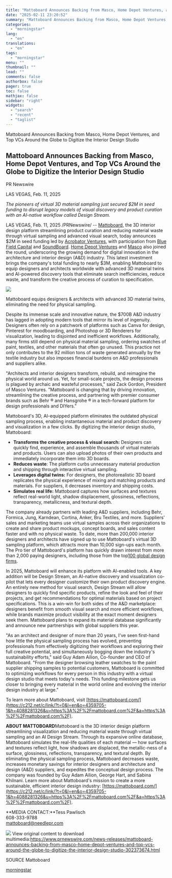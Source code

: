 ```yaml
---
title: "Mattoboard Announces Backing from Masco, Home Depot Ventures, and Top VCs Around the Globe to Digitize the Interior Design Studio"
date: "2025-02-11 23:20:52"
summary: "Mattoboard Announces Backing from Masco, Home Depot Ventures, and Top VCs Around the Globe to Digitize the Interior Design Studio Mattoboard Announces Backing from Masco, Home Depot Ventures, and Top VCs Around the Globe to Digitize the Interior Design Studio PR Newswire LAS VEGAS, Feb. 11, 2025 The pioneers of..."
categories:
  - "morningstar"
lang:
  - "en"
translations:
  - "en"
tags:
  - "morningstar"
menu: ""
thumbnail: ""
lead: ""
comments: false
authorbox: false
pager: true
toc: false
mathjax: false
sidebar: "right"
widgets:
  - "search"
  - "recent"
  - "taglist"
---
```


Mattoboard Announces Backing from Masco, Home Depot Ventures, and Top VCs Around the Globe to Digitize the Interior Design Studio

Mattoboard Announces Backing from Masco, Home Depot Ventures, and Top VCs Around the Globe to Digitize the Interior Design Studio
---------------------------------------------------------------------------------------------------------------------------------

PR Newswire

LAS VEGAS, Feb. 11, 2025


*The pioneers of virtual 3D material sampling just secured $2M in seed funding to disrupt legacy models of visual discovery and product curation with an AI-native workflow called Design Stream.*

LAS VEGAS, Feb. 11, 2025 /PRNewswire/ -- [Mattoboard](https://c212.net/c/link/?t=0&l=en&o=4359705-1&h=1562362447&u=https%3A%2F%2Fmattoboard.com%2F&a=Mattoboard), the 3D interior design platform streamlining product curation and reducing material waste through virtual sampling and advanced visual search, today announces $2M in seed funding led by [Acrobator Ventures](https://c212.net/c/link/?t=0&l=en&o=4359705-1&h=581222289&u=https%3A%2F%2Facrobator.vc%2F&a=Acrobator+Ventures), with participation from [Blue Field Capital](https://c212.net/c/link/?t=0&l=en&o=4359705-1&h=2204121326&u=https%3A%2F%2Fwww.bluefieldcap.com%2F&a=Blue+Field+Capital) and [SoundBoard](https://c212.net/c/link/?t=0&l=en&o=4359705-1&h=2698461743&u=https%3A%2F%2Fwww.soundboardventurefund.com%2F&a=SoundBoard). [Home Depot Ventures](https://c212.net/c/link/?t=0&l=en&o=4359705-1&h=2891829805&u=https%3A%2F%2Fir.homedepot.com%2Fnews-releases%2F2022%2F05-03-2022-130203656&a=Home+Depot+Ventures) and [Masco](https://c212.net/c/link/?t=0&l=en&o=4359705-1&h=201193276&u=https%3A%2F%2Fmasco.com%2Fmascoventures%2F&a=Masco+) also joined the round, underscoring the growing demand for digital innovation in the architecture and interior design (A&D) industry. This latest investment brings the company's total funding to nearly $3M, enabling Mattoboard to equip designers and architects worldwide with advanced 3D material twins and AI-powered discovery tools that eliminate search inefficiencies, reduce waste, and transform the creative process of curation to specification.

[![](https://mma.prnewswire.com/media/2617271/LOGO_MATTOBOARD_BLACK_Logo.jpg)](https://mma.prnewswire.com/media/2617271/LOGO_MATTOBOARD_BLACK_Logo.html)


Mattoboard equips designers & architects with advanced 3D material twins, eliminating the need for physical sampling.

Despite its immense scale and innovative nature, the $700B A&D industry has lagged in adopting modern tools that mirror its level of ingenuity. Designers often rely on a patchwork of platforms such as Canva for design, Pinterest for moodboarding, and Photoshop or 3D Renderers for visualization, leading to disjointed and inefficient workflows. Additionally, many firms still depend on physical material sampling, ordering swatches of paint, textiles, and other materials that often go unused. This practice not only contributes to the 92 million tons of waste generated annually by the textile industry but also imposes financial burdens on A&D professionals and suppliers alike.

"Architects and interior designers transform, rebuild, and reimagine the physical world around us. Yet, for small-scale projects, the design process is plagued by archaic and wasteful processes," said Zack Gordon, President of Masco Ventures. "Mattoboard is changing that by driving innovation, streamlining the creative process, and partnering with premier consumer brands such as Behr ® and Hansgrohe ® in a tech-forward platform for design professionals and DIYers."

Mattoboard's 3D, AI-equipped platform eliminates the outdated physical sampling process, enabling instantaneous material and product discovery and visualization in a few clicks. By digitizing the interior design studio, Mattoboard:

* **Transforms the creative process & visual search:** Designers can quickly find, experience, and assemble thousands of virtual materials and products. Users can also upload photos of their own products and immediately incorporate them into 3D boards.
* **Reduces waste**: The platform curbs unnecessary material production and shipping through interactive virtual sampling.
* **Leverages digital twins:** For designers, the photorealistic 3D board replicates the physical experience of mixing and matching products and materials. For suppliers, it decreases inventory and shipping costs.
* **Simulates real life:** Mattoboard captures how surfaces and textures reflect real-world light, shadow displacement, glossiness, reflections, transparency, metallicness, and textural depth.

The company already partners with leading A&D suppliers, including Behr, Formica, Jung, Karndean, Cortina, Anker, Bru Textiles, and more. Suppliers' sales and marketing teams use virtual samples across their organizations to create and share product mockups, concept boards, and sales content faster and with no physical waste. To date, more than 200,000 interior designers and architects have signed up to use Mattoboard's virtual 3D sampling platform, which attracts more than 10,000 sign-ups each month. The Pro tier of Mattoboard's platform has quickly drawn interest from more than 2,000 paying designers, including those from the top[100 global design firms](https://c212.net/c/link/?t=0&l=en&o=4359705-1&h=2271228346&u=https%3A%2F%2Finteriordesign.net%2Fresearch%2Finterior-designs-top-100-giants-2024%2F&a=100+global+design+firms).

In 2025, Mattoboard will enhance its platform with AI-enabled tools. A key addition will be Design Stream, an AI-native discovery and visualization co-pilot that lets every designer customize their own product discovery engine. An entirely new method for visual search, Design Stream will allow designers to quickly find specific products, refine the look and feel of their projects, and get recommendations for optimal materials based on project specifications. This is a win-win for both sides of the A&D marketplace: designers benefit from smooth visual search and more efficient workflows, while brands maximize product visibility at the exact moment designers seek them. Mattoboard plans to expand its material database significantly and announce new partnerships with global suppliers this year.

"As an architect and designer of more than 20 years, I've seen first-hand how little the physical sampling process has evolved, preventing professionals from effectively digitizing their workflows and exploring their full creative potential, and simultaneously bogging down the industry's sustainability efforts," said Guy Adam Ailion, Co-founder and CEO of Mattoboard. "From the designer browsing leather swatches to the paint supplier shipping samples to potential customers, Mattoboard is committed to optimizing workflows for every person in this industry with a virtual design studio that meets today's needs. This funding milestone gets us closer to bringing every material in the world online and evolving the interior design industry at large."

To learn more about Mattoboard, visit [https://mattoboard.com/](https://c212.net/c/link/?t=0&l=en&o=4359705-1&h=4088281326&u=https%3A%2F%2Fmattoboard.com%2F&a=https%3A%2F%2Fmattoboard.com%2F).

**ABOUT MATTOBOARD**Mattoboard is the 3D interior design platform streamlining visualization and reducing material waste through virtual sampling and an AI Design Stream. Through its expansive online database, Mattoboard simulates the real-life qualities of each material — how surfaces and textures reflect light, how shadows are displaced, the metallic-ness of a surface, glossiness, reflections, transparency, and textural depth. By eliminating the physical sampling process, Mattoboard decreases waste, increases monetary savings for interior designers and architecture and design (A&D) suppliers, and expedites the conceptual design process. The company was founded by Guy Adam Ailion, George Hart, and Sabina Khilnani. Learn more about Mattoboard's mission to create a more sustainable, efficient interior design industry: [https://mattoboard.com/](https://c212.net/c/link/?t=0&l=en&o=4359705-1&h=4088281326&u=https%3A%2F%2Fmattoboard.com%2F&a=https%3A%2F%2Fmattoboard.com%2F).

**MEDIA CONTACT:**Tess Pawlisch  
608-333-9788  
[mattoboard@needlepr.com](mailto:mattoboard@needlepr.com)

 ![](https://c212.net/c/img/favicon.png?sn=NY16266&sd=2025-02-11) View original content to download multimedia:<https://www.prnewswire.com/news-releases/mattoboard-announces-backing-from-masco-home-depot-ventures-and-top-vcs-around-the-globe-to-digitize-the-interior-design-studio-302373674.html>

SOURCE Mattoboard

[morningstar](https://www.morningstar.com/news/pr-newswire/20250211ny16266/mattoboard-announces-backing-from-masco-home-depot-ventures-and-top-vcs-around-the-globe-to-digitize-the-interior-design-studio)
